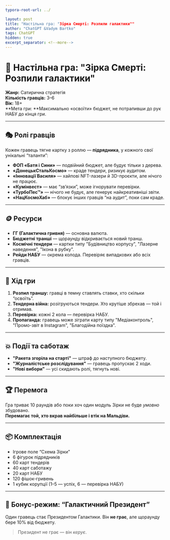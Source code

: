 ```yaml
---
typora-root-url: ../

layout: post
title: "Настільна гра: "Зірка Смерті: Розпили галактики""
author: "СhatGPT &Vadym Bartko"
tags: ChatGPT
hidden: true
excerpt_separator: <!--more-->
---
```


<!--more-->

# 🎲 Настільна гра: "Зірка Смерті: Розпили галактики"

**Жанр:** Сатирична стратегія  
**Кількість гравців:** 3–6  
**Вік:** 18+  
**Мета гри: **Максимально «освоїти» бюджет, не потрапивши до рук НАБУ до кінця гри.

---

## 🎭 Ролі гравців

Кожен гравець тягне картку з роллю — **підрядника**, у кожного свої унікальні “таланти”:

- **ФОП «Батя і Сини»** — подвійний бюджет, але будує тільки з дерева.  
- **«ДонецькСтальКосмо»** — краде тендери, ризикує аудитом.  
- **«Інновації Василя»** — хайпові NFT-лазери й 3D-проєкти, але нічого не працює.  
- **«Кумінвест»** — має “зв’язки”, може ігнорувати перевірки.  
- **«ТурбоПес™»** — нічого не будує, але генерує найкреативніші звіти.  
- **«НацКосмоХаб»** — блокує інших гравців “на аудит”, поки сам краде.

---

## 🪙 Ресурси

- **ГГ (Галактична гривня)** — основна валюта.  
- **Бюджетні транші** — щораунду відкривається новий транш.  
- **Космічні тендери** — картки типу "Будівництво корпусу", "Лазерне наведення", "Ікона в рубку".  
- **Рейди НАБУ** — окрема колода. Перевіряє випадкових або всіх гравців.

---

## 🔧 Хід гри

1. **Розпил траншу:** гравці в темну ставлять ставки, хто скільки “освоїть”.  
2. **Тендерна війна:** розігруються тендери. Хто крутіше збрехав — той і отримав.  
3. **Перевірка:** кожні 2 кола — перевірка НАБУ.  
4. **Пропаганда:** гравець може зіграти карту типу "Медіаконтроль", "Промо-звіт в Instagram", "Благодійна поїздка".

---

## 💥 Події та саботаж

- **"Ракета згоріла на старті"** — штраф до наступного бюджету.  
- **"Журналістське розслідування"** — гравець пропускає 2 ходи.  
- **"Нові вибори"** — усі скидають ролі, тягнуть нові.

---

## 🏆 Перемога

Гра триває 10 раундів або поки хоч один модуль Зірки не буде *умовно* збудовано.  
**Перемагає той, хто вкрав найбільше і втік на Мальдіви.**

---

## 📦 Комплектація

- Ігрове поле “Схема Зірки”  
- 6 фігурок підрядників  
- 60 карт тендерів  
- 40 карт саботажу  
- 20 карт НАБУ  
- 120 фішок-гривень  
- 1 кубик корупції (1–5 — успіх, 6 — перевірка НАБУ)

---

## 🎉 Бонус-режим: “Галактичний Президент”

Один гравець стає Президентом Галактики. Він **не грає**, але щораунду бере 10% від бюджету.  
> Президент не грає — він *керує*.